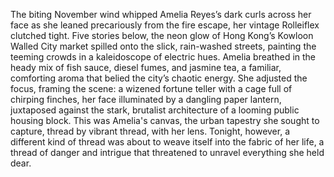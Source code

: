 The biting November wind whipped Amelia Reyes’s dark curls across her face as she leaned precariously from the fire escape, her vintage Rolleiflex clutched tight.  Five stories below, the neon glow of Hong Kong’s Kowloon Walled City market spilled onto the slick, rain-washed streets, painting the teeming crowds in a kaleidoscope of electric hues.  Amelia breathed in the heady mix of fish sauce, diesel fumes, and jasmine tea, a familiar, comforting aroma that belied the city’s chaotic energy.  She adjusted the focus, framing the scene: a wizened fortune teller with a cage full of chirping finches, her face illuminated by a dangling paper lantern, juxtaposed against the stark, brutalist architecture of a looming public housing block.  This was Amelia's canvas, the urban tapestry she sought to capture, thread by vibrant thread, with her lens.  Tonight, however, a different kind of thread was about to weave itself into the fabric of her life, a thread of danger and intrigue that threatened to unravel everything she held dear.
